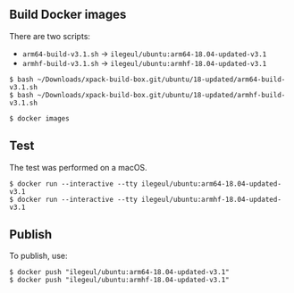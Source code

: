 
## Build Docker images

There are two scripts:

- `arm64-build-v3.1.sh` -> `ilegeul/ubuntu:arm64-18.04-updated-v3.1`
- `armhf-build-v3.1.sh` -> `ilegeul/ubuntu:armhf-18.04-updated-v3.1`

```console
$ bash ~/Downloads/xpack-build-box.git/ubuntu/18-updated/arm64-build-v3.1.sh
$ bash ~/Downloads/xpack-build-box.git/ubuntu/18-updated/armhf-build-v3.1.sh

$ docker images
```

## Test

The test was performed on a macOS.

```console
$ docker run --interactive --tty ilegeul/ubuntu:arm64-18.04-updated-v3.1
$ docker run --interactive --tty ilegeul/ubuntu:armhf-18.04-updated-v3.1
```

## Publish

To publish, use:

```console
$ docker push "ilegeul/ubuntu:arm64-18.04-updated-v3.1"
$ docker push "ilegeul/ubuntu:armhf-18.04-updated-v3.1"
```
